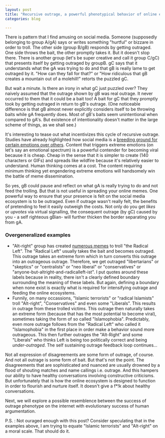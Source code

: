 ```yaml
---
layout: post
title: "Recursive outrage, a powerful phenotypical behavior of online ecosystems"
categories: blog

---
```


There is pattern that I find amusing on social media. Someone (supposedly belonging to group A/gA) says or writes something "hurtful" or bizzare in order to troll. The other side (group B/gB) responds by getting outraged. One side throws the bait, the other promptly takes it. But it doesn't stop there. There is another group (let's be super creative and call it group C/gC) that presents itself by getting outraged by groupB. gC says that it understands what the gA was trying to do and that gB is really lame to get outraged by it. "How can they fall for that?" or "How ridiculous that gB creates a mountain out of a molehill!" retorts the puzzled gC. 

But wait a minute. Is there an irony in what gC just puzzled over? They naively assumed that the outrage shown by gB was real outrage. It never occurred to them that it could be a bait too! A bait for gC that they promptly took by getting outraged in return to gB's outrage. (One noticeable difference is that gB almost never explicitly considers itself to be throwing baits while gA frequently does. Most of gB's baits seem unintentional when compared to gA's. But existence of intentionality doesn't matter in the large scheme of things, as we shall see.)

It's interesting to tease out what incentivizes this cycle of recursive outrage. Studies have already highlighted how social media is a [breeding ground for certain emotions over others](https://papers.ssrn.com/sol3/papers.cfm?abstract_id=1528077). Content that triggers extreme emotions (on let's say an emotional spectrum) is a powerful contender for becoming viral because it is cheap. Cheap in the sense that it is simpler to create (140 characters or GIFs) and spreads like wildfire because it's relatively easier to understand. Human thinking comes at a cost. The content requiring minimum thinking yet engendering extreme emotions will handsomely win the battle of meme dissemination.

So yes, gB could pause and reflect on what gA is really trying to do and not feed the trolling. But that is not useful in spreading your online memes. One powerful way to ensure that your presence is felt on the social media ecosystem is to be outraged. Even if outrage wasn't really felt, the benefits of pretending to feel it easily outweigh the costs. Not only do you get *likes* or *upvotes* via virtual signalling, the consequent outrage (by gC) caused by you - a self righteous gBian- will further thicken the border separating you from gA. 

### Overgeneralized examples

* "Alt-right" group has created [numerous memes](https://en.wikipedia.org/wiki/Pepe_the_Frog#Kekistan) to troll "the Radical Left". The "Radical Left" usually takes the bait and becomes outraged. This outrage takes an extreme form which in turn converts this outrage into an outrageous outrage. Therefore, we get outraged "libertarians" or "skeptics" or "centralists" or "neo liberal" or "conservatives" or "anyone-but-altright-and-radicalleft-ist". I put quotes around these labels because in reality, there isn't a clearly defined boundary surrounding the meaning of these labels. But again, defining a boundary when none exist is exactly what is required for intensifying outrage and feeding the online ecosystems. 
* Funnily, on many occassions, "Islamic terrorists" or "radical Islamists" troll "Alt-right", "Conservatives" and even some "Liberals". This results in outrage from these trolled victims. This outrage then naturally takes an extreme form (because that has the most potential to become viral), sometimes taking the form of so called "Islamophobia". Predictably,   even more outrage follows from the "Radical Left" who called it "Islamophobia" in the first place in order make a behavior sound more outrageous. This then further outrages the "Alt-Right" and some "Liberals" who thinks Left is being too politically correct and being *under-outraged*. The self sustaining outrage feedback loop continues...

Not all expression of disagreements are some form of outrage, of course. And not all outrage is some form of bait. But that's not the point. The disagreements that are sophisticated and nuanced are usually drowned by a flood of shouting matches and name callings i.e. outrage. And this hampers our ability to have healthy conversations involving constructive criticisms. But unfortunately that is how the online ecosystem is designed to function in order to flourish and nurture itself. It doesn't give a f*!k about healthy conversations. 

Next, we will explore a possible resemblence between the success of outrage phenotype on the internet with evolutionary success of human argumentation. 



P.S. : Not ouraged enough with this post? Consider speculating that in the examples above, I am trying to equate "Islamic terrorists" and "Alt-right" on a moral scale. That should do it. 